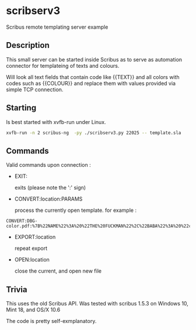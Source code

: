 # scribserv3

Scribus remote templating server example


## Description

This small server can be started inside Scribus as to serve as automation connector for templateing of texts and colours.

Will look all text fields that contain code like {{TEXT}} and all colors with codes such as {{COLOUR}} and replace them with values provided via simple TCP connection. 

## Starting

Is best started with xvfb-run under Linux. 

```bash
xvfb-run -n 2 scribus-ng  -py ./scribserv3.py 22025 -- template.sla
```

## Commands

Valid commands upon connection :

* EXIT:  

  exits (please note the ':' sign)

* CONVERT:location:PARAMS

  process the currently open template. for example :

```raw
CONVERT:DBG-color.pdf:%7B%22NAME%22%3A%20%22THE%20FUCKMAN%22%2C%22BABA%22%3A%20%22cmyk%28100%2C%2020%2C%2050%2C%2010%29%22%7D
```

* EXPORT:location

  repeat export
  
* OPEN:location

  close the current, and open new file

## Trivia

This uses the old Scribus API. Was tested with scribus 1.5.3 on Windows 10, Mint 18, and OS/X 10.6

The code is pretty self-exmplanatory.
